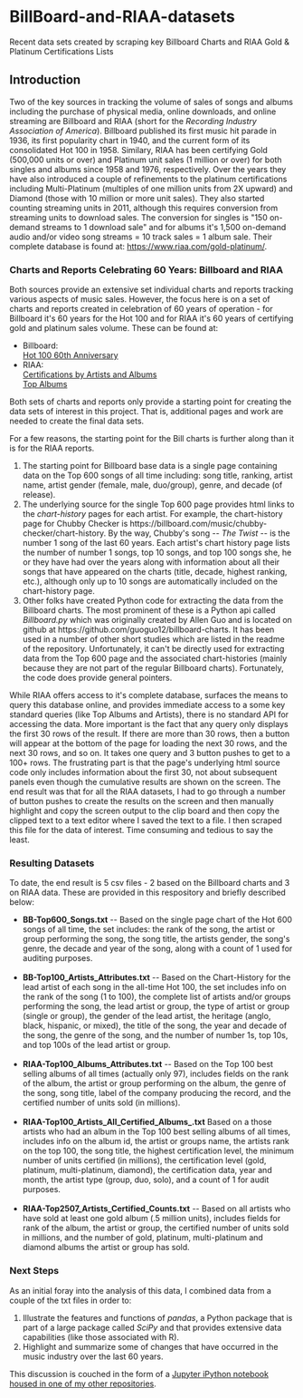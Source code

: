 # BillBoard-and-RIAA-datasets
Recent data sets created by scraping key Billboard Charts and RIAA Gold &amp; Platinum Certifications Lists

<h2>Introduction</h2>

Two of the key sources in tracking the volume of sales of songs and albums including the purchase of physical media, online downloads, and online streaming are Billboard and RIAA (short for the <i>Recording Industry Association of America</i>).  Billboard published its first music hit parade in 1936, its first popularity chart in 1940, and the current form of its consolidated Hot 100 in 1958. Similary, RIAA has been certifying Gold (500,000 units or over) and Platinum unit sales (1 million or over) for both singles and albums since 1958 and 1976, respectively. Over the years they have also introduced a couple of refinements to the platinum certifications including Multi-Platinum (multiples of one million units from 2X upward) and Diamond (those with 10 million or more unit sales).  They also started counting streaming units in 2011, although this requires conversion from streaming units to download sales.  The conversion for singles is "150 on-demand streams to 1 download sale"  and for albums it's 1,500 on-demand audio and/or video song streams = 10 track sales = 1 album sale. Their complete database is found at: https://www.riaa.com/gold-platinum/.

<h3>Charts and Reports Celebrating 60 Years: Billboard and RIAA</h3>

Both sources provide an extensive set individual charts and reports tracking various aspects of music sales. However, the focus here is on a set of charts and reports created in celebration of 60 years of operation - for Billboard it's 60 years for the Hot 100 and for RIAA it's 60 years of certifying gold and platinum sales volume.  These can be found at:

<ul>
<li> Billboard:<br>
<a href = "https://www.billboard.com/charts/hot-100-60th-anniversary">Hot 100 60th Anniversary</a></li>
</li>
<li> RIAA:<br>
<a href = https://www.riaa.com/gold-platinum/?tab_active=awards_by_artist#search_section">Certifications by Artists and Albums</a><br>
<a href = "https://www.riaa.com/gold-platinum/?tab_active=awards_by_artist#search_section">Top Albums</a>
</li>
</ul>

Both sets of charts and reports only provide a starting point for creating the data sets of interest in this project. That is, additional pages and work are needed to create the final data sets. 

For a few reasons, the starting point for the Bill charts is further along than it is for the RIAA reports.

<ol> 
<li>The starting point for Billboard base data is a single page containing data on the Top 600 songs of all time including: song title, ranking, artist name, artist gender (female, male, duo/group), genre, and decade (of release).</li>
<li>The underlying source for the single Top 600 page provides html links to the <i>chart-history</i> pages for each artist. For example, the chart-history page for Chubby Checker is https://billboard.com/music/chubby-checker/chart-history. By the way, Chubby's song -- <i>The Twist</i> -- is the number 1 song of the last 60 years. Each artist's chart history page lists the number of number 1 songs, top 10 songs, and top 100 songs she, he or they have had over the years along with information about all their songs that have appeared on the charts (title, decade, highest ranking, etc.), although only up to 10 songs are automatically included on the chart-history page.</li>
<li>Other folks have created Python code for extracting the data from the Billboard charts.  The most prominent of these is a Python api called <i>Billboard.py</i> which was originally created by Allen Guo and is located on github at https://github.com/guoguo12/billboard-charts. It has been used in a number of other short studies which are listed in the readme of the repository. Unfortunately, it can't be directly used for extracting data from the Top 600 page and the associated chart-histories (mainly because they are not part of the regular Billboard charts).  Fortunately, the code does provide general pointers.
</ol>
 
While RIAA offers access to it's complete database, surfaces the means to query this database online, and provides immediate access to a some key standard queries (like Top Albums and Artists), there is no standard API for accessing the data. More important is the fact that any query only displays the first 30 rows of the result. If there are more than 30 rows, then a button will appear at the bottom of the page for loading the next 30 rows, and the next 30 rows, and so on.  It takes one query and 3 button pushes to get to a 100+ rows. The frustrating part is that the page's underlying html source code only includes information about the first 30, not about subsequent panels even though the cumulative results are shown on the screen. The end result was that for all the RIAA datasets, I had to go through a number of button pushes to create the results on the screen and then manually highlight and copy the screen output to the clip board and then copy the clipped text to a text editor where I saved the text to a file.  I then scraped this file for the data of interest. Time consuming and tedious to say the least. 

<h3>Resulting Datasets</h3>

To date, the end result is 5 csv files - 2 based on the Billboard charts and 3 on RIAA data. These are provided in this respository and briefly described below:
<ul>
<li><b>BB-Top600_Songs.txt</b> -- Based on the single page chart of the Hot 600 songs of all time, the set includes: the rank of the song, the artist or group performing the song, the song title, the artists gender, the song's genre, the decade and year of the song, along with a count of 1 used for auditing purposes.</li><br>
<li><b>BB-Top100_Artists_Attributes.txt</b> -- Based on the Chart-History for the lead artist of each song in the all-time Hot 100, the set includes info on the rank of the song (1 to 100), the complete list of artists and/or groups performing the song, the lead artist or group, the type of artist or group (single or group), the gender of the lead artist, the heritage (anglo, black, hispanic, or mixed), the title of the song, the year and decade of the song, the genre of the song, and the number of number 1s, top 10s, and top 100s of the lead artist or group.</li><br>
<li><b>RIAA-Top100_Albums_Attributes.txt</b> -- Based on the Top 100 best selling albums of all times (actually only 97), includes fields on the rank of the album, the artist or group performing on the album, the genre of the song, song title, label of the company producing the record, and the certified number of units sold (in millions).</li><br>
<li><b>RIAA-Top100_Artists_All_Certified_Albums_.txt</b> Based on a those artists who had an album in the Top 100 best selling albums of all times, includes info on the album id, the artist or groups name, the artists rank on the top 100, the song title, the highest certification level, the minimum number of units certified (in millions), the certification level (gold, platinum, multi-platinum, diamond), the certification data, year and month, the artist type (group, duo, solo), and a count of 1 for audit purposes.</li><br>
<li><b>RIAA-Top2507_Artists_Certified_Counts.txt</b> -- Based on all artists who have sold at least one gold album (.5 million units), includes fields for rank of the album, the artist or group, the certified number of units sold in millions, and the number of gold, platinum, multi-platinum and diamond albums the artist or group has sold.</li>
</ul>

<h3>Next Steps</h3>

As an initial foray into the analysis of this data, I combined data from a couple of the txt files in order to:

<ol>
 <li>Illustrate the features and functions of <i>pandas</i>, a Python package that is part of a large package called <i>SciPy</i> and that provides extensive data capabilities (like those associated with R).</li>
<li>Highlight and summarize some of changes that have occurred in the music industry over the last 60 years.</li>
</ol>

This discussion is couched in the form of a <a href='https://github.com/daveking63/Jupyter-iPython-Notebooks/blob/master/README.md'>Jupyter iPython notebook housed in one of my other repositories</a>.
